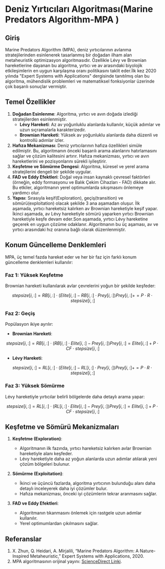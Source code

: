 # Deniz Yırtıcıları Algoritması(Marine Predators Algorithm-MPA )

## Giriş

Marine Predators Algorithm (MPA), deniz yırtıcılarının avlanma stratejilerinden esinlenerek tasarlanmış bir doğadan ilham alan metaheuristik optimizasyon algoritmasıdır. Özellikle Lévy ve Brownian hareketlerine dayanan bu algoritma, yırtıcı ve av arasındaki biyolojik etkileşimlerin en uygun karşılaşma oranı politikasını taklit eder.İlk kez 2020 yılında "Expert Systems with Applications" dergisinde tanıtılmış olan bu algoritma, mühendislik problemleri ve matematiksel fonksiyonlar üzerinde çok başarılı sonuçlar vermiştir.

## Temel Özellikler

1. **Doğadan Esinlenme**: Algoritma, yırtıcı ve avın doğada izlediği stratejilerden esinlenmiştir.
   - **Lévy Hareketi**: Az av yoğunluklu alanlarda kullanılır, küçük adımlar ve uzun sıçramalarla karakterizedir.
   - **Brownian Hareketi**: Yüksek av yoğunluklu alanlarda daha düzenli ve kontrollü adımlar izler.
2. **Hafıza Mekanizması**: Deniz yırtıcılarının hafıza özellikleri simüle edilmiştir. Bu, algoritmanın önceki başarılı arama alanlarını hatırlamasını sağlar ve çözüm kalitesini artırır. Hafıza mekanizması, yırtıcı ve avın hareketlerini ve pozisyonlarını sürekli iyileştirir.
3. **Keşfetme ve Sömürme Dengesi**: Algoritma, küresel ve yerel arama stratejilerini dengeli bir şekilde uygular.
4. **FAD ve Eddy Efektleri**: Doğal veya insan kaynaklı çevresel faktörleri (örneğin, eddy formasyonu ve Balık Çekim Cihazları - FAD) dikkate alır. Bu etkiler, algoritmanın yerel optimumlarda sıkışmasını önlemeye yardımcı olur.
5. **Yapısı**: Sırasıyla keşif(Exploration), geçiş(transition) ve sömürü(exploitation) olacak şekilde 3 ana aşamadan oluşur. İlk aşamada, yırtıcı hareketsiz kalırken av Brownian hareketiyle keşif yapar. İkinci aşamada, av Lévy hareketiyle sömürü yaparken yırtıcı Brownian hareketiyle keşfe devam eder.Son aşamada, yırtıcı Lévy hareketine geçerek en uygun çözüme odaklanır. Algoritmanın bu üç aşaması, av ve yırtıcı arasındaki hız oranına bağlı olarak düzenlenmiştir.

## Konum Güncelleme Denklemleri

MPA, üç temel fazda hareket eder ve her bir faz için farklı konum güncelleme denklemleri kullanılır:

### Faz 1: Yüksek Keşfetme

Brownian hareketi kullanılarak avlar çevrelerini yoğun bir şekilde keşfeder:

```math
stepsize[i, :] = RB[i, :] \cdot (Elite[i, :] - RB[i, :] \cdot Prey[i, :])
Prey[i, :] += P \cdot R \cdot stepsize[i, :]
```

### Faz 2: Geçiş

Popülasyon ikiye ayrılır:

- **Brownian Hareketi**:

```math
stepsize[i, :] = RB[i, :] \cdot (RB[i, :] \cdot Elite[i, :] - Prey[i, :])
Prey[i, :] = Elite[i, :] + P \cdot CF \cdot stepsize[i, :]
```

- **Lévy Hareketi**:

```math
stepsize[i, :] = RL[i, :] \cdot (Elite[i, :] - RL[i, :] \cdot Prey[i, :])
Prey[i, :] += P \cdot R \cdot stepsize[i, :]
```

### Faz 3: Yüksek Sömürme

Lévy hareketiyle yırtıcılar belirli bölgelerde daha detaylı arama yapar:

```math
stepsize[i, :] = RL[i, :] \cdot (RL[i, :] \cdot Elite[i, :] - Prey[i, :])
Prey[i, :] = Elite[i, :] + P \cdot CF \cdot stepsize[i, :]
```

## Keşfetme ve Sömürü Mekanizmaları

1. **Keşfetme (Exploration)**:

   - Algoritmanın ilk fazında, yırtıcı hareketsiz kalırken avlar Brownian hareketiyle alanı keşfeder.
   - Lévy hareketiyle daha az yoğun alanlarda uzun adımlar atılarak yeni çözüm bölgeleri bulunur.

2. **Sömürme (Exploitation)**:

   - İkinci ve üçüncü fazlarda, algoritma yırtıcının bulunduğu alanı daha detaylı inceleyerek daha iyi çözümler bulur.
   - Hafıza mekanizması, önceki iyi çözümlerin tekrar aranmasını sağlar.

3. **FAD ve Eddy Efektleri**:

   - Algoritmanın tıkanmasını önlemek için rastgele uzun adımlar kullanılır.
   - Yerel optimumlardan çıkılmasını sağlar.

## Referanslar

1. X. Zhun, Q. Heidari, A. Mirjalili, “Marine Predators Algorithm: A Nature-Inspired Metaheuristic,” Expert Systems with Applications, 2020.
2. MPA algoritmasının orijinal yayını: [ScienceDirect Linki](https://www.sciencedirect.com/science/article/abs/pii/S0957417420302025).
